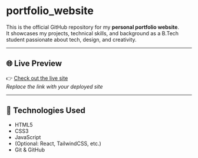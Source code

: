 # portfolio_website

This is the official GitHub repository for my **personal portfolio website**.  
It showcases my projects, technical skills, and background as a B.Tech student passionate about tech, design, and creativity.

---

## 🌐 Live Preview

👉 [Check out the live site](https://your-website-link.com)  
*Replace the link with your deployed site*

---

## 🚀 Technologies Used

- HTML5  
- CSS3  
- JavaScript  
- (Optional: React, TailwindCSS, etc.)  
- Git & GitHub  
